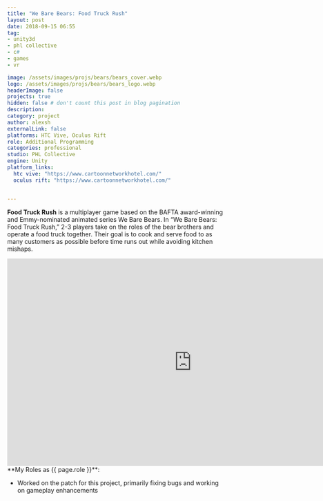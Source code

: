 ```yaml
---
title: "We Bare Bears: Food Truck Rush"
layout: post
date: 2018-09-15 06:55
tag: 
- unity3d
- phl collective
- c#
- games
- vr

image: /assets/images/projs/bears/bears_cover.webp
logo: /assets/images/projs/bears/bears_logo.webp
headerImage: false
projects: true
hidden: false # don't count this post in blog pagination
description:
category: project
author: alexsh
externalLink: false
platforms: HTC Vive, Oculus Rift
role: Additional Programming
categories: professional
studio: PHL Collective
engine: Unity
platform_links:
  htc vive: "https://www.cartoonnetworkhotel.com/"
  oculus rift: "https://www.cartoonnetworkhotel.com/"


---
```

**Food Truck Rush** is a multiplayer game based on the BAFTA award-winning and Emmy-nominated animated series We Bare Bears. In “We Bare Bears: Food Truck Rush,” 2-3 players take on the roles of the bear brothers and operate a food truck together. Their goal is to cook and serve food to as many customers as possible before time runs out while avoiding kitchen mishaps.

<iframe width="854" height="480" src="https://www.youtube.com/embed/oWpxnR0Q6Cs" title="We Bare Bares: Food Truck Rush preview" frameborder="0" allow="accelerometer; autoplay; clipboard-write; encrypted-media; gyroscope; picture-in-picture; web-share" referrerpolicy="strict-origin-when-cross-origin" allowfullscreen></iframe>

<section id="my-roles"></section>
**My Roles as {{ page.role }}**:

- Worked on the patch for this project, primarily fixing bugs and working on gameplay enhancements